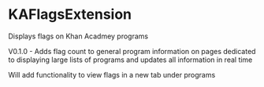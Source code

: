 # KAFlagsExtension
Displays flags on Khan Acadmey programs


V0.1.0 - Adds flag count to general program information on pages dedicated to displaying large lists of programs and updates all information in real time


Will add functionality to view flags in a new tab under programs
